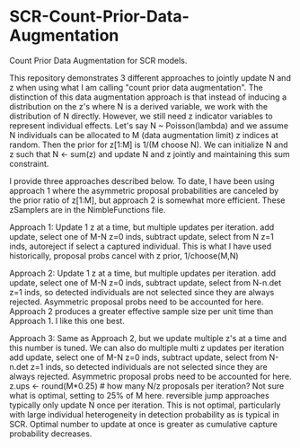 # SCR-Count-Prior-Data-Augmentation
Count Prior Data Augmentation for SCR models.

This repository demonstrates 3 different approaches to jointly update N and z when using what I am calling
"count prior data augmentation". The distinction of this data augmentation approach is that instead of
inducing a distribution on the z's where N is a derived variable, we work with the distribution of N directly.
However, we still need z indicator variables to represent individual effects.
Let's say N ~ Poisson(lambda) and we assume N individuals can be
allocated to M (data augmentation limit) z indices at random. Then the prior for z[1:M] is 1/(M choose N). We can initialize N and z such
that N <- sum(z) and update N and z jointly and maintaining this sum constraint.

I provide three approaches described below. To date, I have been using approach 1 where the asymmetric proposal probabilities
are canceled by the prior ratio of z[1:M], but approach 2 is somewhat more efficient. These zSamplers are in the NimbleFunctions file.


Approach 1: Update 1 z at a time, but multiple updates per iteration.
add update, select one of M-N z=0 inds, 
subtract update, select from N z=1 inds, autoreject if select a captured individual.
This is what I have used historically, proposal probs cancel with z prior, 1/choose(M,N)

Approach 2: Update 1 z at a time, but multiple updates per iteration.
add update, select one of M-N z=0 inds,
subtract update, select from N-n.det z=1 inds, so detected individuals are not selected
since they are always rejected. Asymmetric proposal probs need to be accounted for here.
Approach 2 produces a greater effective sample size per unit time than Approach 1. 
I like this one best.

Approach 3: Same as Approach 2, but we update multiple z's at a time and this number is tuned.
We can also do multiple multi z updates per iteration
add update, select one of M-N z=0 inds, 
subtract update, select from N-n.det z=1 inds, so detected individuals are not selected
since they are always rejected. Asymmetric proposal probs need to be accounted for here.
z.ups <- round(M*0.25) # how many N/z proposals per iteration? Not sure what is optimal, setting to 25% of M here.
reversible jump approaches typically only update N once per iteration. This is not optimal,
particularly with large individual heterogeneity in detection probability as is typical in SCR.
Optimal number to update at once is greater as cumulative capture probability decreases.
